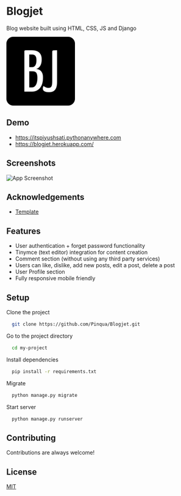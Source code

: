 

# Blogjet

Blog website built using HTML, CSS, JS and Django

![Logo](Blog/static/Blog/favicons/apple-touch-icon.png)

## Demo

- https://itspiyushsati.pythonanywhere.com
- https://blogjet.herokuapp.com/


## Screenshots

![App Screenshot](https://i.ibb.co/z56nzF1/blogjet.gif)

  
## Acknowledgements

 - [Template](https://startbootstrap.com/theme/clean-blog)


## Features

- User authentication + forget password functionality
- Tinymce (text editor) integration for content creation
- Comment section (without using any third party services)
- Users can like, dislike, add new posts, edit a post, delete a post
- User Profile section
- Fully responsive mobile friendly


## Setup

Clone the project

```bash
  git clone https://github.com/Pinqua/Blogjet.git
```

Go to the project directory

```bash
  cd my-project
```

Install dependencies

```bash
  pip install -r requirements.txt
```

Migrate

```bash
  python manage.py migrate
```

Start server

```bash
  python manage.py runserver
```

  
## Contributing

Contributions are always welcome!

  
## License

[MIT](https://choosealicense.com/licenses/mit/)

  
